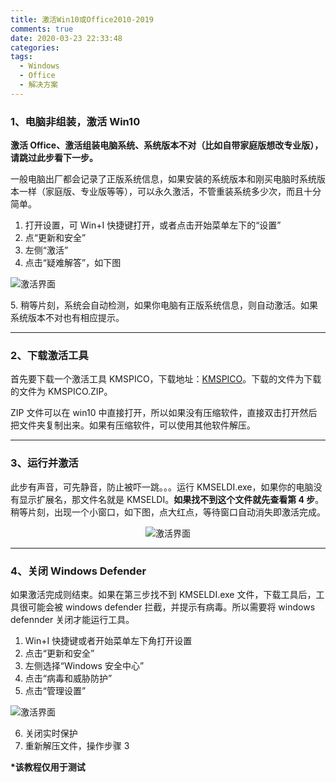 ```yaml
---
title: 激活Win10或Office2010-2019
comments: true
date: 2020-03-23 22:33:48
categories:
tags:
  - Windows
  - Office
  - 解决方案
---
```


### 1、电脑非组装，激活 Win10

**激活 Office、激活组装电脑系统、系统版本不对（比如自带家庭版想改专业版），请跳过此步看下一步。**

一般电脑出厂都会记录了正版系统信息，如果安装的系统版本和刚买电脑时系统版本一样（家庭版、专业版等等），可以永久激活，不管重装系统多少次，而且十分简单。

1. 打开设置，可 Win+I 快捷键打开，或者点击开始菜单左下的“设置”
2. 点“更新和安全”
3. 左侧“激活”
4. 点击“疑难解答”，如下图
   <center>

![激活界面](./1.png)

</center>
5. 稍等片刻，系统会自动检测，如果你电脑有正版系统信息，则自动激活。如果系统版本不对也有相应提示。

---

### 2、下载激活工具

首先要下载一个激活工具 KMSPICO，下载地址：[KMSPICO](https://pan.baidu.com/s/1nCSYzQ5EztDYuRc4QQ__qg)。下载的文件为下载的文件为 KMSPICO.ZIP。

ZIP 文件可以在 win10 中直接打开，所以如果没有压缩软件，直接双击打开然后把文件夹复制出来。如果有压缩软件，可以使用其他软件解压。

---

### 3、运行并激活

此步有声音，可先静音，防止被吓一跳。。。运行 KMSELDI.exe，如果你的电脑没有显示扩展名，那文件名就是 KMSELDI。**如果找不到这个文件就先查看第 4 步**。稍等片刻，出现一个小窗口，如下图，点大红点，等待窗口自动消失即激活完成。

<center>

![激活界面](./2.png)

</center>

---

### 4、关闭 Windows Defender

如果激活完成则结束。如果在第三步找不到 KMSELDI.exe 文件，下载工具后，工具很可能会被 windows defender 拦截，并提示有病毒。所以需要将 windows defennder 关闭才能运行工具。

1. Win+I 快捷键或者开始菜单左下角打开设置
2. 点击“更新和安全”
3. 左侧选择“Windows 安全中心”
4. 点击“病毒和威胁防护”
5. 点击“管理设置”
   <center>

![激活界面](./3.png)

</center>

6. 关闭实时保护
7. 重新解压文件，操作步骤 3

**\*该教程仅用于测试**
